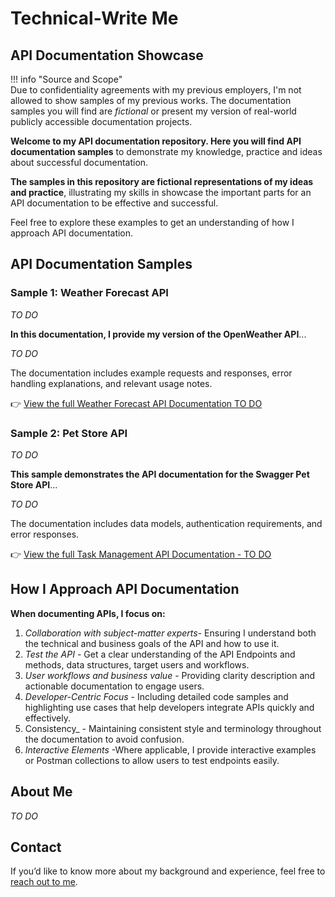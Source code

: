 # Technical-Write Me  
## API Documentation Showcase      

!!! info "Source and Scope"  
    Due to confidentiality agreements with my previous employers, I'm not allowed to show samples of my previous works. The documentation samples you will find are *fictional* or present my version of real-world publicly accessible documentation projects.

**Welcome to my API documentation repository. Here you will find API documentation samples** to demonstrate my knowledge, practice and ideas about successful documentation. 

**The samples in this repository are fictional representations of my ideas and practice**, illustrating my skills in showcase the important parts for an API documentation to be effective and successful.

Feel free to explore these examples to get an understanding of how I approach API documentation.

## API Documentation Samples

### Sample 1: Weather Forecast API

_TO DO_  

**In this documentation, I provide my version of the OpenWeather API**...  

_TO DO_

The documentation includes example requests and responses, error handling explanations, and relevant usage notes.

👉 [View the full Weather Forecast API Documentation TO DO](link-to-weather-forecast-api-sample)

### Sample 2: Pet Store API

_TO DO_  

**This sample demonstrates the API documentation for the Swagger Pet Store API**...

_TO DO_  

The documentation includes data models, authentication requirements, and error responses.

👉 [View the full Task Management API Documentation - TO DO](link-to-task-management-api-sample)

## How I Approach API Documentation

**When documenting APIs, I focus on:**

1. _Collaboration with subject-matter experts_- Ensuring I understand both the technical and business goals of the API and how to use it.
2. _Test the API_ - Get a clear understanding of the API Endpoints and methods, data structures, target users and workflows.
3. _User workflows and business value_ - Providing clarity description and actionable documentation to engage users.
4. _Developer-Centric Focus_ - Including detailed code samples and highlighting use cases that help developers integrate APIs quickly and effectively.
5. Consistency_ - Maintaining consistent style and terminology throughout the documentation to avoid confusion.
6. _Interactive Elements_ -Where applicable, I provide interactive examples or Postman collections to allow users to test endpoints easily.

## About Me

_TO DO_

## Contact

If you’d like to know more about my background and experience, feel free to [reach out to me](https://www.linkedin.com/in/javier-hernandez-fernandez/).
